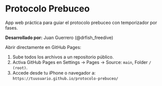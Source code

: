 # Protocolo Prebuceo
App web práctica para guiar el protocolo prebuceo con temporizador por fases.

**Desarrollado por:** Juan Guerrero (@drfish_freedive)

Abrir directamente en GitHub Pages:
1. Sube todos los archivos a un repositorio público.
2. Activa GitHub Pages en Settings → Pages → Source: `main`, Folder `/ (root)`.
3. Accede desde tu iPhone o navegador a:
   `https://tuusuario.github.io/protocolo-prebuceo/`

